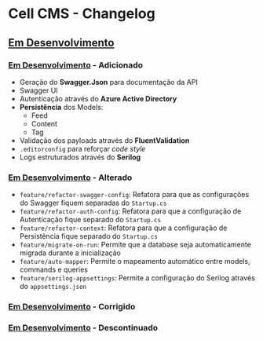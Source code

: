 # Cell CMS - Changelog

## [Em Desenvolvimento]

### [Em Desenvolvimento] - Adicionado

+ Geração do **Swagger.Json** para documentação da API
+ Swagger UI
+ Autenticação através do **Azure Active Directory**
+ **Persistência** dos Models:
  + Feed
  + Content
  + Tag
+ Validação dos payloads através do **FluentValidation**
+ `.editorconfig` para reforçar *code style*
+ Logs estruturados através do **Serilog**

### [Em Desenvolvimento] - Alterado

+ `feature/refactor-swagger-config`: Refatora para que as configurações do Swagger fiquem separadas do `Startup.cs`
+ `feature/refactor-auth-config`: Refatora para que a configuração de Autenticação fique separado do `Startup.cs`
+ `feature/refactor-context`: Refatora para que a configuração de Persistência fique separado do `Startup.cs`
+ `feature/migrate-on-run`: Permite que a database seja automaticamente migrada durante a inicialização
+ `feature/auto-mapper`: Permite o mapeamento automático entre models, commands e queries
+ `feature/serilog-appsettings`: Permite a configuração do Serilog através do `appsettings.json`

### [Em Desenvolvimento] - Corrigido

### [Em Desenvolvimento] - Descontinuado

<!-- Links para as versões -->
[Em Desenvolvimento]:https://github.com/rodolphocastro/cell-cms/tree/develop
